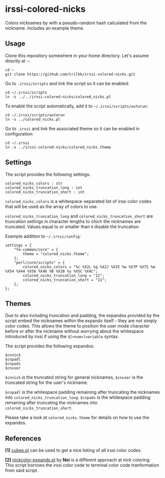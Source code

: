 # irssi-colored-nicks

Colors nicknames by with a pseudo-random hash calculated from the nickname. Includes an example theme.

## Usage

Clone this repository somewhere in your home directory. Let's assume directly at `~`:

    cd ~
    git clone https://github.com/trilkk/irssi-colored-nicks.git

Go to `.irssi/scripts` and link the script so it can be enabled:

    cd ~/.irssi/scripts
    ln -s ../../irssi-colored-nicks/colored_nicks.pl

To enable the script automatically, add it to `~/.irssi/scripts/autorun`:

    cd ~/.irssi/scripts/autorun
    ln -s ../colored_nicks.pl

Go to `.irssi` and link the associated theme so it can be enabled in configuration:

    cd ~/.irssi
    ln -s ../irssi-colored-nicks/colored_nicks.theme

## Settings

The script provides the following settings:

    colored_nicks_colors : str
    colored_nicks_truncation_long : int
    colored_nicks_truncation_short : int

`colored_nicks_colors` is a whitespace-separated list of irssi color codes that will be used as the array of colors to use.

`colored_nicks_truncation_long` and `colored_nicks_truncation_short` are truncation settings in character lengths to chich the nicknames are truncated. Values equal to or smaller than `0` disable the truncation.

Example addition to `~/.irssi/config`:

    settings = {
        "fe-common/core" = {
            theme = "colored_nicks.theme";
        };
        "perl/core/scripts" = {
            colored_nicks_colors = "%c %X2L %g %X2J %X3I %w %X7P %X7S %m %X54 %X44 %X56 %X46 %B %X2B %y %X5C %X4C";
            colored_nicks_truncation_long = "12";
            colored_nicks_truncation_short = "11";
        };
    };

## Themes

Due to also including truncation and padding, the expandos provided by the script embed the nicknames within the expando itself - they are not simply color codes. This allows the theme to position the user mode character before or after the nickname without worrying about the whitespace introduced by irssi if using the `$[<num>]variable` syntax.

The script provides the following expandos:

    $cnnick
    $cnpadl
    $cnpads
    $cnuser

`$cnnick` is the truncated string for general nicknames, `$cnuser` is the truncated string for the user's nickname.

`$cnpadl` is the whitespace padding remaining after truncating the nicknames into `colored_nicks_truncation_long`. `$cnpads` is the whitespace padding remaining after truncating the nicknames into `colored_nicks_truncation_short`.

Please take a look at `colored_nicks.theme` for details on how to use the expandos.

## References

**\[1\]** [cubes.pl](https://github.com/irssi/scripts.irssi.org/blob/master/scripts/cubes.pl) can be used to get a nice listing of all irssi color codes.

**\[2\]** [nickcolor-expando.pl](https://github.com/irssi/scripts.irssi.org/blob/master/scripts/nickcolor_expando.pl) by **Nei** is a different approach at nick coloring. This script borrows the irssi color code to terminal color code tranformation from said script.
